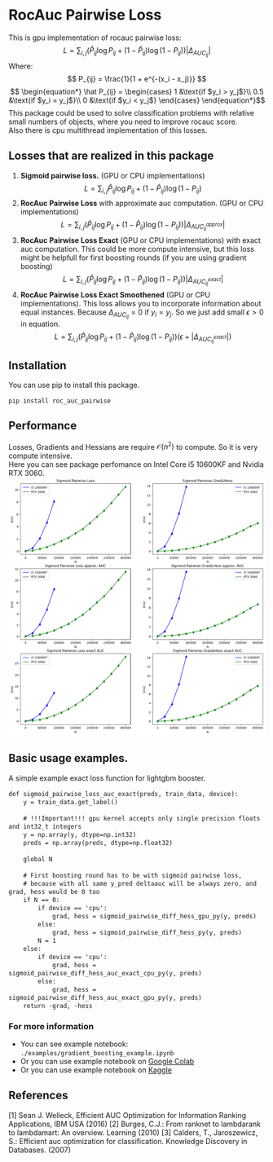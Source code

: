 # RocAuc Pairwise Loss
 This is gpu implementation of rocauc pairwise loss:
$$ L = \sum_{i, j} \left(\hat P_{ij}\log{P_{ij}} + (1 - \hat P_{ij})\log{(1 - P_{ij})}\right)\lvert \Delta_{AUC_{ij}}\vert$$
Where:
$$ P_{ij} = \frac{1}{1 + e^{-(x_i - x_j)}} $$
$$  \begin{equation*}
		\hat P_{ij}  = 
		 \begin{cases}
		   1 &\text{if $y_i > y_j$}\\
		   0.5 &\text{if $y_i = y_j$}\\
		   0 &\text{if $y_i < y_j$}
		 \end{cases}
		\end{equation*}$$
This package could be used to solve classification problems with relative small numbers of objects, where you need to improve rocauc score. \
Also there is cpu multithread implementation of this losses.
## Losses that are realized in this package
1. **Sigmoid pairwise loss.** (GPU or CPU implementations)
$$ L = \sum_{i, j}\hat P_{ij}\log{P_{ij}} + (1 - \hat P_{ij})\log{(1 - P_{ij})}$$
2. **RocAuc Pairwise Loss** with approximate auc computation. (GPU or CPU implementations)
$$ L = \sum_{i, j} \left(\hat P_{ij}\log{P_{ij}} + (1 - \hat P_{ij})\log{(1 - P_{ij})}\right)\lvert \Delta_{AUC^{approx}_{ij}}\vert$$
3. **RocAuc Pairwise Loss Exact** (GPU or CPU implementations) with exact auc computation. This could be more compute intensive, but this loss might be helpfull for first boosting rounds (if you are using gradient boosting)
$$ L = \sum_{i, j} \left(\hat P_{ij}\log{P_{ij}} + (1 - \hat P_{ij})\log{(1 - P_{ij})}\right)\lvert \Delta_{AUC^{exact}_{ij}}\vert$$
4. **RocAuc Pairwise Loss Exact Smoothened** (GPU or CPU implementations). This loss allows you to incorporate information about equal instances. Because $\Delta_{AUC_{ij}} = 0$ if $y_i = y_j$. So we just add small $\epsilon > 0$ in equation.
$$ L = \sum_{i, j} \left(\hat P_{ij}\log{P_{ij}} + (1 - \hat P_{ij})\log{(1 - P_{ij})}\right)(\epsilon + \lvert \Delta_{AUC^{exact}_{ij}}\vert)$$
## Installation
You can use pip to install this package.
```
pip install roc_auc_pairwise
```
## Performance
Losses, Gradients and Hessians are require $\mathcal{O}(n^2)$ to compute. So it is very compute intensive.\
Here you can see package perfomance on Intel Core i5 10600KF and Nvidia RTX 3060.
\
![Performance plots](./perfomance_report/performance_report_readme.png)

## Basic usage examples.
A simple example exact loss function for lightgbm booster.
```
def sigmoid_pairwise_loss_auc_exact(preds, train_data, device):
    y = train_data.get_label()
    
    # !!!Important!!! gpu kernel accepts only single precision floats and int32_t integers
    y = np.array(y, dtype=np.int32)
    preds = np.array(preds, dtype=np.float32)
    
    global N
    
    # First boosting round has to be with sigmoid pairwise loss, 
    # because with all same y_pred deltaauc will be always zero, and grad, hess would be 0 too
    if N == 0:
        if device == 'cpu':
            grad, hess = sigmoid_pairwise_diff_hess_gpu_py(y, preds)
        else:
            grad, hess = sigmoid_pairwise_diff_hess_py(y, preds)
        N = 1
    else:
        if device == 'cpu':
            grad, hess = sigmoid_pairwise_diff_hess_auc_exact_cpu_py(y, preds)
        else:
            grad, hess = sigmoid_pairwise_diff_hess_auc_exact_gpu_py(y, preds)
    return -grad, -hess
```

### For more information 
- You can see example notebook:
```./examples/gradient_boosting_example.ipynb```
- Or you can use example notebook on [Google Colab](https://colab.research.google.com/drive/1w7BN0XGjB5vgFp2pbiCaejabc91xWmI0?usp=sharing)
- Or you can use example notebook on [Kaggle](https://www.kaggle.com/code/michailindmitry/gradient-boosting-roc-auc-pairwise-example-ipynb)

## References
[1] Sean J. Welleck, Efficient AUC Optimization for Information Ranking Applications, IBM USA (2016)
[2] Burges, C.J.: From ranknet to lambdarank to lambdamart: An overview. Learning (2010)
[3] Calders, T., Jaroszewicz, S.: Efficient auc optimization for classification. Knowledge
Discovery in Databases. (2007)
